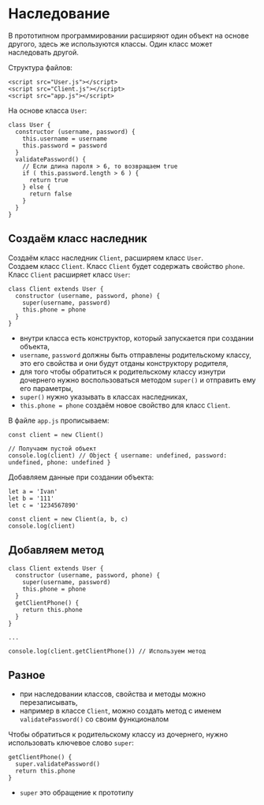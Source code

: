 # Наследование
В прототипном программировании расширяют один объект на основе другого, здесь же используются классы. Один класс может наследовать другой.

Структура файлов:

    <script src="User.js"></script>
    <script src="Client.js"></script>
    <script src="app.js"></script>

На основе класса `User`:

    class User {
      constructor (username, password) {
        this.username = username
        this.password = password
      }
      validatePassword() {
        // Если длина пароля > 6, то возвращаем true
        if ( this.password.length > 6 ) {
          return true
        } else {
          return false
        }
      }
    }

## Создаём класс наследник
Создаём класс наследник `Client`, расширяем класс `User`.  
Создаем класс `Client`. Класс `Client` будет содержать свойство `phone`. Класс `Client` расширяет класс `User`:

    class Client extends User {
      constructor (username, password, phone) {
        super(username, password)
        this.phone = phone
      }
    }

- внутри класса есть конструктор, который запускается при создании объекта,
- `username`, `password` должны быть отправлены родительскому классу, это его свойства и они будут отданы конструктору родителя,
- для того чтобы обратиться к родительскому классу изнутри дочернего нужно воспользоваться методом `super()` и отправить ему его параметры,
- `super()` нужно указывать в классах наследниках,
- `this.phone = phone` создаём новое свойство для класс `Client`.

В файле `app.js` прописываем:

    const client = new Client()

    // Получаем пустой объект 
    console.log(client) // Object { username: undefined, password: undefined, phone: undefined }

Добавляем данные при создании объекта:

    let a = 'Ivan'
    let b = '111'
    let c = '1234567890'

    const client = new Client(a, b, c)
    console.log(client)

## Добавляем метод

    class Client extends User {
      constructor (username, password, phone) {
        super(username, password)
        this.phone = phone
      }
      getClientPhone() {
        return this.phone
      }
    }

    ...

    console.log(client.getClientPhone()) // Используем метод

## Разное
- при наследовании классов, свойства и методы можно перезаписывать,
- например в классе `Client`, можно создать метод с именем `validatePassword()` со своим функционалом

Чтобы обратиться к родительскому классу из дочернего, нужно использовать ключевое слово `super`:

    getClientPhone() {
      super.validatePassword()
      return this.phone
    }

- `super` это обращение к прототипу
